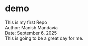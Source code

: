 # demo
This is my first Repo
<br>
Author: Manish Mandavia
<br>
Date: September 6, 2025
<br>
This is going to be a great day for me.

